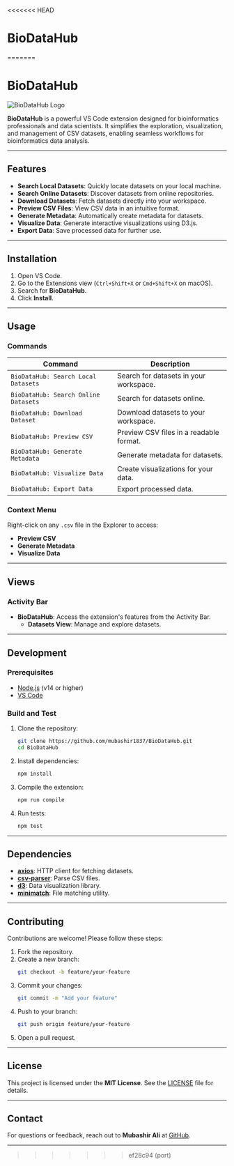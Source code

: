 <<<<<<< HEAD
# BioDataHub
=======
# BioDataHub

![BioDataHub Logo](https://raw.githubusercontent.com/mubashir1837/BioDataHub/main/resources/dna.png)

**BioDataHub** is a powerful VS Code extension designed for bioinformatics professionals and data scientists. It simplifies the exploration, visualization, and management of CSV datasets, enabling seamless workflows for bioinformatics data analysis.

---

## Features

- **Search Local Datasets**: Quickly locate datasets on your local machine.
- **Search Online Datasets**: Discover datasets from online repositories.
- **Download Datasets**: Fetch datasets directly into your workspace.
- **Preview CSV Files**: View CSV data in an intuitive format.
- **Generate Metadata**: Automatically create metadata for datasets.
- **Visualize Data**: Generate interactive visualizations using D3.js.
- **Export Data**: Save processed data for further use.

---

## Installation

1. Open VS Code.
2. Go to the Extensions view (`Ctrl+Shift+X` or `Cmd+Shift+X` on macOS).
3. Search for **BioDataHub**.
4. Click **Install**.

---

## Usage

### Commands

| Command                              | Description                              |
|--------------------------------------|------------------------------------------|
| `BioDataHub: Search Local Datasets`  | Search for datasets in your workspace.   |
| `BioDataHub: Search Online Datasets` | Search for datasets online.              |
| `BioDataHub: Download Dataset`       | Download datasets to your workspace.     |
| `BioDataHub: Preview CSV`            | Preview CSV files in a readable format.  |
| `BioDataHub: Generate Metadata`      | Generate metadata for datasets.          |
| `BioDataHub: Visualize Data`         | Create visualizations for your data.     |
| `BioDataHub: Export Data`            | Export processed data.                   |

### Context Menu

Right-click on any `.csv` file in the Explorer to access:

- **Preview CSV**
- **Generate Metadata**
- **Visualize Data**

---

## Views

### Activity Bar

- **BioDataHub**: Access the extension's features from the Activity Bar.
    - **Datasets View**: Manage and explore datasets.

---

## Development

### Prerequisites

- [Node.js](https://nodejs.org/) (v14 or higher)
- [VS Code](https://code.visualstudio.com/)

### Build and Test

1. Clone the repository:
     ```bash
     git clone https://github.com/mubashir1837/BioDataHub.git
     cd BioDataHub
     ```

2. Install dependencies:
     ```bash
     npm install
     ```

3. Compile the extension:
     ```bash
     npm run compile
     ```

4. Run tests:
     ```bash
     npm test
     ```

---

## Dependencies

- **[axios](https://github.com/axios/axios)**: HTTP client for fetching datasets.
- **[csv-parser](https://github.com/mafintosh/csv-parser)**: Parse CSV files.
- **[d3](https://d3js.org/)**: Data visualization library.
- **[minimatch](https://github.com/isaacs/minimatch)**: File matching utility.

---

## Contributing

Contributions are welcome! Please follow these steps:

1. Fork the repository.
2. Create a new branch:
     ```bash
     git checkout -b feature/your-feature
     ```
3. Commit your changes:
     ```bash
     git commit -m "Add your feature"
     ```
4. Push to your branch:
     ```bash
     git push origin feature/your-feature
     ```
5. Open a pull request.

---

## License

This project is licensed under the **MIT License**. See the [LICENSE](LICENSE) file for details.

---

## Contact

For questions or feedback, reach out to **Mubashir Ali** at [GitHub](https://github.com/mubashir1837).

---  
>>>>>>> ef28c94 (port)
